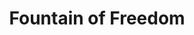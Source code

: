 ---
pid: rs9
title: Fountain of Freedom
location_transcription: Center of Rittenhouse Square
coordinates: "[-75.171871493791, 39.949469655806]"
zipcode: '19422'
gen_neighborhood: 
neighborhood: 
outside_phl: 'Blue Bell PA '
age: '19'
age_range: 13-19
instagram: 
image_file_name: rs_9.jpg
proposal_transcription: Important civil rights leaders
topic: Person,History,Social Justice,Race Ethnicity
topic_summary: 0, 0, 0, 0
type: Fountain
keywords_other: 
credit: 
image_labels: Fountain with statues
twitter: 
facebook: 
permalink: "/monuments/rs9/"
layout: item-page
---